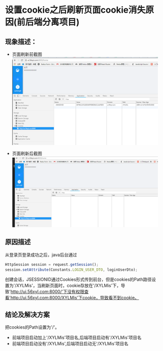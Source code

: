 
# 设置cookie之后刷新页面cookie消失原因(前后端分离项目)
## 现象描述：
* 页面刷新前截图
![页面刷新前](/images/cookie-refresh-before.png)

* 页面刷新后截图
![页面刷新后](/images/cookie-refresh-after.png)


## 原因描述
从登录页登录成功之后，java后台通过  

```javascript
HttpSession session = request.getSession();
session.setAttribute(Constants.LOGIN_USER_DTO, loginUserDto);  
```
创建会话，JSESSIONID通过Cookies形式传到前台，但是cookies的Path路径设置为'/XYLMis'，当刷新页面时，cookie存放在'/XYLMis'下，导致'http://ui.56xyl.com:8000/'下没有权限查看'http://ui.56xyl.com:8000/XYLMis'下cookie，导致看不到cookie。

## 结论及解决方案
把cookies的Path设置为'/'。
- 前端项目启动加上'/XYLMis'项目名,后端项目启动有'/XYLMis'项目名
- 前端项目启动没有'/XYLMis',后端项目启动无'/XYLMis'项目名

 


